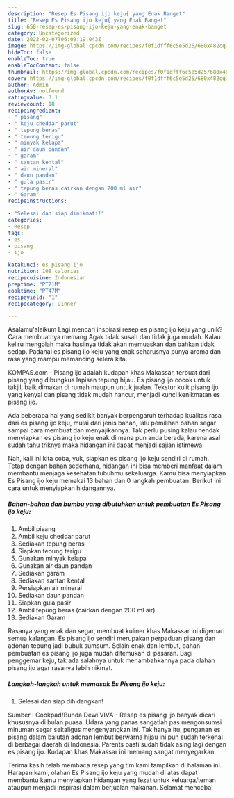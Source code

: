 ```yaml
---
description: "Resep Es Pisang ijo keju{ yang Enak Banget"
title: "Resep Es Pisang ijo keju{ yang Enak Banget"
slug: 650-resep-es-pisang-ijo-keju-yang-enak-banget
category: Uncategorized
date: 2023-02-07T06:09:19.043Z
image: https://img-global.cpcdn.com/recipes/f0f1dfff6c5e5d25/680x482cq70/es-pisang-ijo-keju-foto-resep-utama.jpg
hideToc: false
enableToc: true
enableTocContent: false
thumbnail: https://img-global.cpcdn.com/recipes/f0f1dfff6c5e5d25/680x482cq70/es-pisang-ijo-keju-foto-resep-utama.jpg
cover: https://img-global.cpcdn.com/recipes/f0f1dfff6c5e5d25/680x482cq70/es-pisang-ijo-keju-foto-resep-utama.jpg
author: Admin
authorAv: notfound
ratingvalue: 3.1
reviewcount: 18
recipeingredient:
- " pisang"
- " keju cheddar parut"
- " tepung beras"
- " teoung terigu"
- " minyak kelapa"
- " air daun pandan"
- " garam"
- " santan kental"
- " air mineral"
- " daun pandan"
- " gula pasir"
- " tepung beras cairkan dengan 200 ml air"
- " Garam"
recipeinstructions:

- "Selesai dan siap dinikmati!"
categories:
- Resep
tags:
- es
- pisang
- ijo

katakunci: es pisang ijo 
nutrition: 108 calories
recipecuisine: Indonesian
preptime: "PT21M"
cooktime: "PT47M"
recipeyield: "1"
recipecategory: Dinner

---
```



Asalamu'alaikum Lagi mencari inspirasi resep es pisang ijo keju yang unik? Cara membuatnya memang Agak tidak susah dan tidak juga mudah. Kalau keliru mengolah maka hasilnya tidak akan memuaskan dan bahkan tidak sedap. Padahal es pisang ijo keju yang enak seharusnya punya aroma dan rasa yang mampu memancing selera kita.


KOMPAS.com - Pisang ijo adalah kudapan khas Makassar, terbuat dari pisang yang dibungkus lapisan tepung hijau. Es pisang ijo cocok untuk takjil, baik dimakan di rumah maupun untuk jualan. Tekstur kulit pisang ijo yang kenyal dan pisang tidak mudah hancur, menjadi kunci kenikmatan es pisang ijo.

Ada beberapa hal yang sedikit banyak berpengaruh terhadap kualitas rasa dari es pisang ijo keju, mulai dari jenis bahan, lalu pemilihan bahan segar sampai cara membuat dan menyajikannya. Tak perlu pusing kalau hendak menyiapkan es pisang ijo keju enak di mana pun anda berada, karena asal sudah tahu triknya maka hidangan ini dapat menjadi sajian istimewa.


Nah, kali ini kita coba, yuk, siapkan es pisang ijo keju sendiri di rumah. Tetap dengan bahan sederhana, hidangan ini bisa memberi manfaat dalam membantu menjaga kesehatan tubuhmu sekeluarga. Kamu bisa menyiapkan Es Pisang ijo keju memakai 13 bahan dan 0 langkah pembuatan. Berikut ini cara untuk menyiapkan hidangannya.

<!--inarticleads1-->

##### Bahan-bahan dan bumbu yang dibutuhkan untuk pembuatan Es Pisang ijo keju:

1. Ambil  pisang
1. Ambil  keju cheddar parut
1. Sediakan  tepung beras
1. Siapkan  teoung terigu
1. Gunakan  minyak kelapa
1. Gunakan  air daun pandan
1. Sediakan  garam
1. Sediakan  santan kental
1. Persiapkan  air mineral
1. Sediakan  daun pandan
1. Siapkan  gula pasir
1. Ambil  tepung beras (cairkan dengan 200 ml air)
1. Sediakan  Garam


Rasanya yang enak dan segar, membuat kuliner khas Makassar ini digemari semua kalangan. Es pisang ijo sendiri merupakan perpaduan pisang dan adonan tepung jadi bubuk sumsum. Selain enak dan lembut, bahan pembuatan es pisang ijo juga mudah ditemukan di pasaran. Bagi penggemar keju, tak ada salahnya untuk menambahkannya pada olahan pisang ijo agar rasanya lebih nikmat. 

<!--inarticleads2-->

##### Langkah-langkah untuk memasak Es Pisang ijo keju:


1. Selesai dan siap dihidangkan!

Sumber : Cookpad/Bunda Dewi VIVA - Resep es pisang ijo banyak dicari khususnya di bulan puasa. Udara yang panas sangatlah pas mengonsumsi minuman segar sekaligus mengenyangkan ini. Tak hanya itu, penganan es pisang dalam balutan adonan lembut berwarna hijau ini pun sudah terkenal di berbagai daerah di Indonesia. Parents pasti sudah tidak asing lagi dengan es pisang ijo. Kudapan khas Makassar ini memang sangat menyegarkan. 

Terima kasih telah membaca resep yang tim kami tampilkan di halaman ini. Harapan kami, olahan Es Pisang ijo keju yang mudah di atas dapat membantu kamu menyiapkan hidangan yang lezat untuk keluarga/teman ataupun menjadi inspirasi dalam berjualan makanan. Selamat mencoba!
